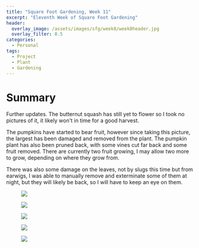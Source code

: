 ```yaml
---
title: "Square Foot Gardening, Week 11"
excerpt: "Eleventh Week of Square Foot Gardening"
header:
  overlay_image: /assets/images/sfg/week8/week8header.jpg
  overlay_filter: 0.5
categories:
  - Personal
tags:
  - Project
  - Plant
  - Gardening
---
```


# Summary
Further updates. The butternut squash has still yet to flower so I took no pictures of it, it likely won't in time for a good harvest.

The pumpkins have started to bear fruit, however since taking this picture, the largest has been damaged and removed from the plant.
The pumpkin plant has also been pruned back, with some vines cut far back and some fruit removed. There are currently two fruit growing, I may 
allow two more to grow, depending on where they grow from.

There was also some damage on the leaves, not by slugs this time but from earwigs, I was able to manually remove and exterminate some of them at night, but they will likely be back, so I will have to keep an eye on them.
 
<figure>
	<a href="http://i.imgur.com/LPQy6tv.jpg"><img src="http://i.imgur.com/LPQy6tv.jpg"></a>
</figure>

<figure>
	<a href="http://i.imgur.com/76B5xEj.jpg"><img src="http://i.imgur.com/76B5xEj.jpg"></a>
</figure>

<figure>
	<a href="http://i.imgur.com/7buZdbE.jpg"><img src="http://i.imgur.com/7buZdbE.jpg"></a>
</figure>

<figure>
	<a href="http://i.imgur.com/I7i682H.jpg"><img src="http://i.imgur.com/I7i682H.jpg"></a>
</figure>

<figure>
	<a href="http://i.imgur.com/L2Peyi0.jpg"><img src="http://i.imgur.com/L2Peyi0.jpg"></a>
</figure>
